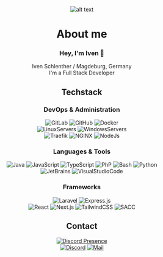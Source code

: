 <div align=center>

![alt text](https://i.lvckyworld.net/lvcky/team/lvckyapi/github/banner.png)
  
# About me  
### Hey, I'm Iven 👋  

Iven Schlenther / Magdeburg, Germany  
I'm a Full Stack Developer

## Techstack
### DevOps & Administration
![GitLab](https://img.shields.io/badge/-GitLab-FC6D26.svg?logo=gitlab&logoColor=white&longCache=true&style=for-the-badge)
![GitHub](https://img.shields.io/badge/-GitHub-000000.svg?logo=github&logoColor=white&longCache=true&style=for-the-badge)
![Docker](https://img.shields.io/badge/docker-%230db7ed.svg?style=for-the-badge&logo=docker&logoColor=white)  
![LinuxServers](https://img.shields.io/badge/Linux%20Server-FCC624.svg?style=for-the-badge&logo=linux&logoColor=black)
![WindowsServers](https://img.shields.io/badge/Windows%20Server-0078D6.svg?style=for-the-badge&logo=windows10&logoColor=white)  
![Traefik](https://img.shields.io/badge/Traefik%20Proxy-24A1C1.svg?style=for-the-badge&logo=traefikproxy&logoColor=white)
![NGINX](https://img.shields.io/badge/nginx-009639.svg?style=for-the-badge&logo=nginx&logoColor=white)
![NodeJs](https://img.shields.io/badge/NodeJS-339933.svg?style=for-the-badge&logo=nodedotjs&logoColor=white)


### Languages & Tools
![Java](https://img.shields.io/badge/Java-ED8B00?style=for-the-badge&logo=openjdk&logoColor=white)
![JavaScript](https://img.shields.io/badge/-javascript-F7DF1E.svg?logo=javascript&logoColor=black&longCache=true&style=for-the-badge)
![TypeScript](https://img.shields.io/badge/-typescript-2f74c0.svg?logo=typescript&logoColor=white&longCache=true&style=for-the-badge)
![PhP](https://img.shields.io/badge/-php-848ebb.svg?logo=php&logoColor=white&longCache=true&style=for-the-badge)
![Bash](https://img.shields.io/badge/-Bash-4EAA25.svg?logo=gnubash&logoColor=white&longCache=true&style=for-the-badge)
![Python](https://img.shields.io/badge/-Python-3776AB.svg?logo=python&logoColor=white&longCache=true&style=for-the-badge)  
![JetBrains](https://img.shields.io/badge/-JetBrains%20IDEAs-000000.svg?logo=jetbrains&logoColor=white&longCache=true&style=for-the-badge)
![VisualStudioCode](https://img.shields.io/badge/-VS%20Code-000000.svg?logo=visualstudiocode&logoColor=007ACC&longCache=true&style=for-the-badge)


### Frameworks
![Laravel](https://img.shields.io/badge/laravel-1c1c1c.svg?style=for-the-badge&logo=laravel&logoColor=FF2D20)
![Express.js](https://img.shields.io/badge/express.js-1c1c1c.svg?style=for-the-badge&logo=express&logoColor=ffffff)  
![React](https://img.shields.io/badge/react-1c1c1c.svg?style=for-the-badge&logo=react&logoColor=%2361DAFB)
![Next.js](https://img.shields.io/badge/Next.js-1c1c1c.svg?style=for-the-badge&logo=nextdotjs&logoColor=ffffff)
![TailwindCSS](https://img.shields.io/badge/tailwindcss-1c1c1c.svg?style=for-the-badge&logo=tailwindcss&logoColor=06B6D4)
![SACC](https://img.shields.io/badge/sass%2Fscss-1c1c1c.svg?style=for-the-badge&logo=sass&logoColor=CC6699)



## Contact
[![Discord Presence](https://lanyard.cnrad.dev/api/466986428107063306)](https://discord.com/users/466986428107063306)  
[![Discord](https://img.shields.io/badge/-Discord-5865F2.svg?logo=discord&logoColor=white&longCache=true&style=for-the-badge)](https://discordapp.com/users/466986428107063306)
[![Mail](https://img.shields.io/badge/-Mail-E34133.svg?logo=gmail&logoColor=white&longCache=true&style=for-the-badge)](mailto://iven.s@lvckyworld.net)

</div>
